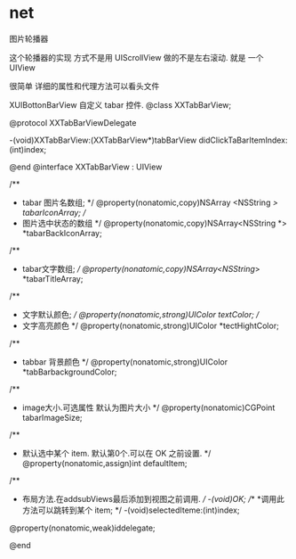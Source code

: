 # net
 图片轮播器

这个轮播器的实现 方式不是用 UIScrollView 做的不是左右滚动. 就是 一个 UIView

很简单
详细的属性和代理方法可以看头文件


XUIBottonBarView  自定义 tabar 控件.
@class XXTabBarView;

@protocol  XXTabBarViewDelegate<NSObject>

-(void)XXTabBarView:(XXTabBarView*)tabBarView didClickTaBarItemIndex:(int)index;

@end
@interface XXTabBarView : UIView

/**
 *  tabar 图片名数组;
 */
@property(nonatomic,copy)NSArray <NSString *> *tabarIconArray;
/**
 *  图片选中状态的数组
 */
@property(nonatomic,copy)NSArray<NSString *> *tabarBackIconArray;

/**
 *  tabar文字数组;
 */
@property(nonatomic,copy)NSArray<NSString*> *tabarTitleArray;

/**
 *  文字默认颜色;
 */
@property(nonatomic,strong)UIColor *textColor;
/**
 *  文字高亮颜色
 */
@property(nonatomic,strong)UIColor *tectHightColor;

/**
 *  tabbar 背景颜色
 */
@property(nonatomic,strong)UIColor *tabBarbackgroundColor;

/**
 *  image大小.可选属性 默认为图片大小
 */
@property(nonatomic)CGPoint tabarImageSize;

/**
 *  默认选中某个 item. 默认第0个.可以在 OK 之前设置.
 */
@property(nonatomic,assign)int defaultItem;


/**
 *  布局方法.在addsubViews最后添加到视图之前调用.
 */
-(void)OK;
/**
 *调用此方法可以跳转到某个 item;
 */
-(void)selectedIteme:(int)index;


@property(nonatomic,weak)id<XXTabBarViewDelegate>delegate;

@end

